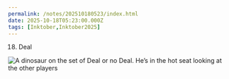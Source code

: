 ```yaml
---
permalink: /notes/202510180523/index.html
date: 2025-10-18T05:23:00.000Z
tags: [Inktober,Inktober2025]
---
```


18. Deal

![A dinosaur on the set of Deal or no Deal. He’s in the hot seat looking at the other players](https://cdn.rknight.me/site/2025/inktober-2025-18.jpg)